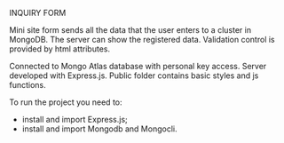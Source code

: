 INQUIRY FORM 

Mini site form sends all the data that the user enters to a cluster in MongoDB. 
The server can show the registered data.
Validation control is provided by html attributes. 

Connected to Mongo Atlas database with personal key access.
Server developed with Express.js.
Public folder contains basic styles and js functions. 

To run the project you need to:
- install and import Express.js;
- install and import Mongodb and Mongocli.


